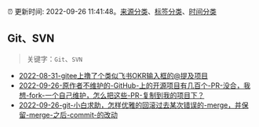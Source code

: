 :alarm_clock: 更新时间: 2022-09-26 11:41:48。[来源分类](../README.md)、[标签分类](../TAGS.md)、[时间分类](../TIMELINE.md)

## Git、SVN


> 关键字：`Git`、`SVN`



- [2022-08-31-gitee上撸了个类似飞书OKR输入框的@提及项目](https://www.zhangxinxu.com/wordpress/2022/08/gitee-feishu-okr-at-mention/) 
- [2022-09-26-原作者不维护的-GitHub-上的开源项目有几百个-PR-没合，我想-fork-一个自己维护，怎么把这些-PR-复制到我的项目下？](https://www.v2ex.com/t/883096) 
- [2022-09-26-git-小白求助，怎样优雅的回滚过去某次错误的-merge，并保留-merge-之后-commit-的改动](https://www.v2ex.com/t/883095) 